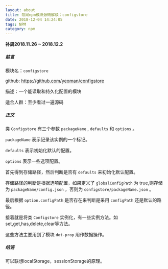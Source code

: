 ```yaml
---
layout: about
title: 每周npm模块源码解读：configstore
date: 2018-12-04 14:24:05
tags: NPM
category: npm
---
```


**补周2018.11.26 ~ 2018.12.2**

##### 前言

模块名：`configstore`

github: https://github.com/yeoman/configstore

描述：一个能读取和持久化配置的模块

适合人群：至少看过一遍源码

<!-- more -->

##### 正文

类 `Configstore` 有三个参数 `packageName` , `defaults` 和 `options` 。

`packageName` 表示记录该实例的一个标记。

`defaults` 表示初始化默认的配置。

`options` 表示一些选项配置。

首先得到存储路径，然后判断是否有 `defaults` 来初始化默认配置。

存储路径的判断是根据选项配置，如果定义了 `globalConfigPath` 为 true,则存储为 `packageName/config.json` ，否则为 `configstore/packageName.json` 。

最后根据 `option.configPath` 是否存在来判断是采用 `configPath` 还是默认的路径。

接着就是将类 `Configstore` 实例化，有一些实例方法。如set,get,has,delete,clear等方法。

这些方法主要用到了模块 `dot-prop` 用作数据操作。

##### 结语

可以联想localStorage，sessionStorage的原理。